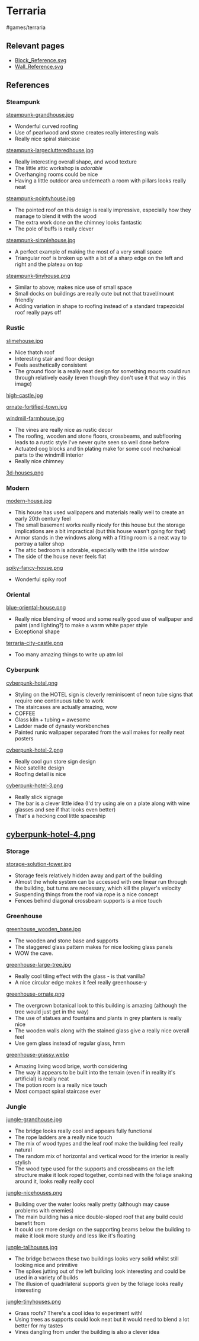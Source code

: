 # Terraria
#games/terraria 
## Relevant pages
- [Block_Reference.svg](Block_Reference.svg)
- [Wall_Reference.svg](Wall_Reference.svg)
## References
### Steampunk
[steampunk-grandhouse.jpg](steampunk-grandhouse.jpg)
- Wonderful curved roofing
- Use of pearlwood and stone creates really interesting wals
- Really nice spiral staircase

[steampunk-largeclutteredhouse.jpg](steampunk-largeclutteredhouse.jpg)
- Really interesting overall shape, and wood texture
- The little attic workshop is *adorable*
- Overhanging rooms could be nice
- Having a little outdoor area underneath a room with pillars looks really neat

[steampunk-pointyhouse.jpg](steampunk-pointyhouse.jpg)
- The pointed roof on this design is really impressive, especially how they manage to blend it with the wood
- The extra work done on the chimney looks fantastic
- The pole of buffs is really clever

[steampunk-simplehouse.jpg](steampunk-simplehouse.jpg)
- A perfect example of making the most of a very small space
- Triangular roof is broken up with a bit of a sharp edge on the left and right and the plateau on top

[steampunk-tinyhouse.png](steampunk-tinyhouse.png)
- Similar to above; makes nice use of small space
- Small docks on buildings are really cute but not that travel/mount friendly
- Adding variation in shape to roofing instead of a standard trapezoidal roof really pays off

### Rustic
[slimehouse.jpg](slimehouse.jpg)
- Nice thatch roof
- Interesting stair and floor design
- Feels aesthetically consistent
- The ground floor is a really neat design for something mounts could run through relatively easily (even though they don't use it that way in this image)

[high-castle.jpg](high-castle.jpg)

[ornate-fortified-town.jpg](ornate-fortified-town.jpg)

[windmill-farmhouse.jpg](windmill-farmhouse.jpg)
- The vines are really nice as rustic decor
- The roofing, wooden and stone floors, crossbeams, and subflooring leads to a rustic style I've never quite seen so well done before
- Actuated cog blocks and tin plating make for some cool mechanical parts to the windmill interior
- Really nice chimney 

[3d-houses.png](3d-houses.png)

### Modern
[modern-house.jpg](modern-house.jpg)
- This house has used wallpapers and materials really well to create an early 20th century feel
- The small basement works really nicely for this house but the storage implications are a bit impractical (but this house wasn't going for that)
- Armor stands in the windows along with a fitting room is a neat way to portray a tailor shop
- The attic bedroom is adorable, especially with the little window
- The side of the house never feels flat

[spiky-fancy-house.png](spiky-fancy-house.png)
- Wonderful spiky roof

### Oriental
[blue-oriental-house.png](blue-oriental-house.png)
- Really nice blending of wood and some really good use of wallpaper and paint (and lighting?) to make a warm white paper style
- Exceptional shape

[terraria-city-castle.png](terraria-city-castle.png)
- Too many amazing things to write up atm lol

### Cyberpunk
[cyberpunk-hotel.png](cyberpunk-hotel.png)
- Styling on the HOTEL sign is cleverly reminiscent of neon tube signs that require one continuous tube to work
- The staircases are actually amazing, wow
- COFFEE
- Glass kiln + tubing = awesome
- Ladder made of dynasty workbenches
- Painted runic wallpaper separated from the wall makes for really neat posters

[cyberpunk-hotel-2.png](cyberpunk-hotel-2.png)
- Really cool gun store sign design
- Nice satellite design
- Roofing detail is nice

[cyberpunk-hotel-3.png](cyberpunk-hotel-3.png)
- Really slick signage
- The bar is a clever little idea (I'd try using ale on a plate along with wine glasses and see if that looks even better)
- That's a hecking cool little spaceship

[cyberpunk-hotel-4.png](cyberpunk-hotel-4.png)
- 

### Storage
[storage-solution-tower.jpg](storage-solution-tower.jpg)
- Storage feels relatively hidden away and part of the building
- Almost the whole system can be accessed with one linear run through the building, but turns are necessary, which kill the player's velocity
- Suspending things from the roof via rope is a nice concept
- Fences behind diagonal crossbeam supports is a nice touch

### Greenhouse
[greenhouse_wooden_base.jpg](greenhouse_wooden_base.jpg)
- The wooden and stone base and supports 
- The staggered glass pattern makes for nice looking glass panels
- WOW the cave.

[greenhouse-large-tree.jpg](greenhouse-large-tree.jpg)
- Really cool tiling effect with the glass - is that vanilla?
- A nice circular edge makes it feel really greenhouse-y

[greenhouse-ornate.png](greenhouse-ornate.png)
- The overgrown botanical look to this building is amazing (although the tree would just get in the way)
- The use of statues and fountains and plants in grey planters is really nice
- The wooden walls along with the stained glass give a really nice overall feel
- Use gem glass instead of regular glass, hmm

[greenhouse-grassy.webp](greenhouse-grassy.webp)
- Amazing living wood brige, worth considering
- The way it appears to be built into the terrain (even if in reality it's artificial) is really neat
- The potion room is a really nice touch
- Most compact spiral staircase ever

### Jungle
[jungle-grandhouse.jpg](jungle-grandhouse.jpg)
- The bridge looks really cool and appears fully functional
- The rope ladders are a really nice touch
- The mix of wood types and the leaf roof make the building feel really natural
- The random mix of horizontal and vertical wood for the interior is really stylish
- The wood type used for the supports and crossbeams on the left structure make it look roped together, combined with the foliage snaking around it, looks really really cool

[jungle-nicehouses.png](jungle-nicehouses.png)
- Building over the water looks really pretty (although may cause problems with enemies)
- The main building has a nice double-sloped roof that any build could benefit from
- It could use more design on the supporting beams below the building to make it look more sturdy and less like it's floating

[jungle-tallhouses.jpg](jungle-tallhouses.jpg)
- The bridge between these two buildings looks very solid whilst still looking nice and primitive
- The spikes jutting out of the left building look interesting and could be used in a variety of builds
- The illusion of quadrilateral supports given by the foliage looks really interesting 

[jungle-tinyhouses.png](jungle-tinyhouses.png)
- Grass roofs? There's a cool idea to experiment with!
- Using trees as supports could look neat but it would need to blend a lot better for my tastes
- Vines dangling from under the building is also a clever idea
